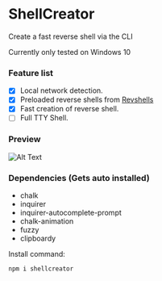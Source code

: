 # ShellCreator
Create a fast reverse shell via the CLI

Currently only tested on Windows 10

### Feature list

- [x] Local network detection.
- [x] Preloaded reverse shells from [Revshells](https://www.revshells.com/)
- [x] Fast creation of reverse shell.
- [ ] Full TTY Shell.

### Preview
![Alt Text](https://pico.codes/pictures/fp3pp6p8dhp5wn5.gif)

### Dependencies (Gets auto installed)
* chalk
* inquirer
* inquirer-autocomplete-prompt
* chalk-animation
* fuzzy
* clipboardy

Install command:
```console
npm i shellcreator
```
